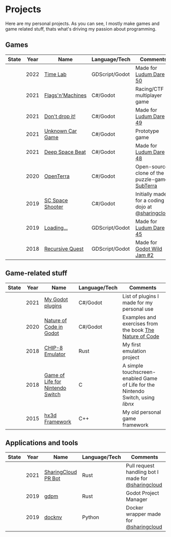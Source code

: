 # Projects

Here are my personal projects. As you can see, I mostly make games and game related stuff, thats what's driving my passion about programming.

## Games

|State|Year|Name|Language/Tech|Comments|
|-----|----|----|-------------|--------|
|<Tag state="active" />|2022|[Time Lab](./games/time-lab.html)|GDScript/Godot|Made for [Ludum Dare 50](https://ldjam.com/events/ludum-dare/50/time-lab)|
|<Tag state="paused" />|2021|[Flags'n'Machines](./games/flags-n-machines.html)|C#/Godot|Racing/CTF multiplayer game|
|<Tag state="finished" />|2021|[Don't drop it!](./games/dont-drop-it.html)|C#/Godot|Made for [Ludum Dare 49](https://ldjam.com/events/ludum-dare/49/dont-drop-it)|
|<Tag state="finished" />|2021|[Unknown Car Game](./games/unknown-car-game.html)|C#/Godot|Prototype game|
|<Tag state="finished" />|2021|[Deep Space Beat](./games/deep-space-beat.html)|C#/Godot|Made for [Ludum Dare 48](https://ldjam.com/events/ludum-dare/48/deep-space-beat)|
|<Tag state="paused" />|2020|[OpenTerra](./games/openterra.html)|C#/Godot|Open-source clone of the puzzle-game [SubTerra](http://crystalshard.net/old/cs_curvy.php?p=6)|
|<Tag state="finished" />|2019|[SC Space Shooter](./games/sc-space-shooter.html)|C#/Godot|Initially made for a coding dojo at [@sharingcloud](https://github.com/sharingcloud)|
|<Tag state="finished" />|2019|[Loading...](./games/loading.html)|GDScript/Godot|Made for [Ludum Dare 45](https://ldjam.com/events/ludum-dare/45/loading)|
|<Tag state="finished" />|2018|[Recursive Quest](./games/recursive-quest.html)|GDScript/Godot|Made for [Godot Wild Jam #2](https://itch.io/jam/godot-wild-jam-2/rate/319210)|

## Game-related stuff

|State|Year|Name|Language/Tech|Comments|
|-----|----|----|-------------|--------|
|<Tag state="paused" />|2021|[My Godot plugins](./game-related/my-godot-plugins.html)|C#/Godot|List of plugins I made for my personal use|
|<Tag state="paused" />|2020|[Nature of Code in Godot](./game-related/godot-nature-of-code.html)|C#/Godot|Examples and exercises from the book [The Nature of Code](https://natureofcode.com/)|
|<Tag state="paused" />|2018|[CHIP-8 Emulator](./game-related/chip-8.html)|Rust|My first emulation project|
|<Tag state="finished" />|2018|[Game of Life for Nintendo Switch](./game-related/libnx-gol.html)|C|A simple touchscreen-enabled Game of Life for the Nintendo Switch, using *libnx*|
|<Tag state="abandoned" />|2015|[hx3d Framework](./game-related/hx3d-framework.html)|C++|My old personal game framework|

## Applications and tools

|State|Year|Name|Language/Tech|Comments|
|-----|----|----|-------------|--------|
|<Tag state="active" />|2021|[SharingCloud PR Bot](./applications/github-scbot.html)|Rust|Pull request handling bot I made for [@sharingcloud](https://github.com/sharingcloud)|
|<Tag state="paused" />|2019|[gdpm](./applications/gdpm.html)|Rust|Godot Project Manager|
|<Tag state="abandoned" />|2019|[docknv](./applications/docknv.html)|Python|Docker wrapper made for [@sharingcloud](https://github.com/sharingcloud)|
